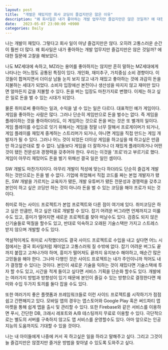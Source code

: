 ```yaml
---
layout: post
title:  "개발은 재밌지만 회사 코딩이 즐겁지만은 않은 이유"
description: "왜 회사일은 내가 좋아하는 개발 업무지만 즐겁지만은 않은 것일까? 에 대한 질문에 고찰을 해보았다."
date:   2023-05-07 23:00:00 +0900
categories: Daily
---
```


나는 개발이 재밌다.
그렇다고 회사 일이 마냥 즐겁지만은 않다. 
오히려 고통스러운 순간이 훨씬 더 많다. 왜 회사일은 내가 좋아하는 개발 업무지만 즐겁지만은 않은 것일까? 에 대한 질문에 고찰을 해보았다. 

나도 MZ세대에 속하고, MZ라는 용어를 좋아하지는 않지만 흔히 말하는 MZ세대에게 나타나는 어느정도 공통된 특징이 있다. 개인화, 재미추구, 가치중심 소비 경향이다. 이것들이 합쳐지면서 더이상 남들 눈치 보지 않고 내가 재밌고 좋아하는 것에 과감히 돈을 지불하는 세대가 되었다. 소비자 입장에선 본전이나 생산성을 따지지 않고 재미만 있다면 얼마든지 값을 지불할 수 있다. 돈을 버는 입장도 마찬가지로 변했다. 이제는 하고 싶은 일로 돈을 벌 수 있는 시대가 되었다.

물론 취미로써 좋아하는 일과, 수익을 낼 수 있는 일은 다르다. 대표적인 예가 게임이다. 게임을 좋아하는 사람은 많다. 그러나 단순히 게임만으로 돈을 벌수는 없다. 즉 게임을 플레이하는 것을 좋아하더라도, 이 게임하는 것으로 돈을 버는 것은 또 별개의 일이다. 게임 플레이를 수입으로 잇기 위해서는 게임을 정말 너무 잘해서 프로게이머가 되거나, 게임 플레이를 재밌게 중계하는 스트리머가 되거나, 아니면 게임을 직접 만드는 게임 개발자가 될 수 있다. 그러나 어느 것이 되었든 더이상 게임을 하고싶을 때 하고싶은 만큼만 하고싶은대로 할 수 없다. 남들보다 게임을 더 잘하거나 더 재밌게 플레이하거나 어떤 것이 됐든 전문성과 경쟁력을 갖추어야 한다. 우리는 이것을 '프로'라고 부르기로 했다. 게임이 아무리 재밌어도 돈을 벌기 위해선 결국 일은 일인 셈이다. 

SW 개발도 마찬가지이다. 아무리 개발이 적성에 맞는다 하더라도 단순히 즐겁게 개발하는 것만으로는 돈을 벌 수 없다. 기업에 취업해서 직접 코드를 짜는 본업 개발자가 됐든, SW 개발을 가르치는 교육자가 됐든, 개발 유튜버가 됐든 전문성과 경쟁력을 갖추고 본인이 하고 싶은 코딩만 하는 것이 아니라 돈을 벌 수 있는 코딩을 해야 프로가 되는 것이다. 

취미로 하는 사이드 프로젝트가 본업 프로젝트와 다른 점이 여기에 있다. 취미코딩은 하고 싶은 만큼만, 하고 싶은 대로 개발할 수 있다. 잡기 어려운 버그라면 언제까지고 미룰 수도 있고, 흥미가 떨어지면 새로운 프로젝트를 찾아 떠날수도 있다. 검증도 되지 않은 신기술들로 떡칠을 할수도 있고, 반대로 익숙하고 오래된 기술스택만 가지고 스트레스 받지 않으며 개발할 수도 있다. 

역설적이게도 취미로 시작했더라도 결국 사이드 프로젝트로 수입을 내고 싶다면 어느 시점에서는 결국 회사일처럼 재미없고 고통스러워 질 수밖에 없다. 잡기 어려운 버그도 끝까지 붙잡고 고쳐나가야 하며, 흥미가 떨어져도 끝까지 유지보수 해야하고, 매순간 많은 고민들을 해야 한다. 그나마 다행인 것은 사이드 프로젝트는 내가 주인이니까 적어도 내가 결정할 수 있다는 것이다. 본인이 새로운 기술을 익하는 것이 재밌다면 기술스택에 투자 할 수도 있고, 시간을 적게 들이고 싶다면 서비스 기획을 단순화 할수도 있다. 개발에는 여러가지 방법과 방향성이 있기 때문에 본인이 즐길 수 있는 방향으로 결정한다면 재미와 수입 두가지 토끼를 둘다 잡을 수도 있다. 

또한 여러가지 좋은 플랫폼과 프레임워크들로 이런 사이드 프로젝트를 시작하기가 점점 쉽고 간편해지고 있다. 모바일 앱의 경우는 앱스토어와 Google Play 혹은 써드파티 앱마켓을 통해 쉽게 앱을 출시 및 관리할 수 있다. 또한 Firebase와 같은 서비스를 이용하면 푸시, 간단한 DB, 크래시 레포트와 A/B 테스팅까지 무료로 이용할 수 있다. 극단적으로는 별도의 서버를 구축하지 않고도 앱 서비스를 운영할수도 있다. 아마 앞으로는 인공지능의 도움까지도 기대할 수 있을 것이다.

나는 내 아이들에게 나중에 커서 꼭 하고싶은 일을 하라고 말해주고 싶다. 
그리고 그것이 늘 즐겁지만은 않겠지만 즐거운 방법을 찾아낼 수 있도록 도와주고 싶다.